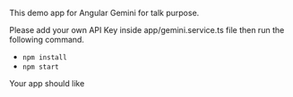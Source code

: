 This demo app for Angular Gemini for talk purpose. 

Please add your own API Key inside app/gemini.service.ts file
then run the following command.
   -  `npm install`
   -  `npm start`

Your app should like

